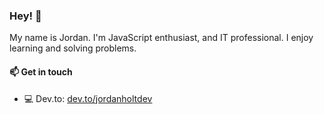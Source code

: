 ### Hey! 👋

<!--
**jordanholtdev/jordanholtdev** is a ✨ _special_ ✨ repository because its `README.md` (this file) appears on your GitHub profile.
-->

My name is Jordan. I'm JavaScript enthusiast, and IT professional. I enjoy learning and solving problems. 


#### 📫 Get in touch

* 💻 Dev.to: [dev.to/jordanholtdev](https://dev.to/jordanholtdev)

